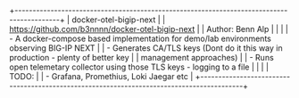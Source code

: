 +------------------------------------------------------------------------------------------+
| docker-otel-bigip-next                                                                   |
| https://github.com/b3nnnn/docker-otel-bigip-next                                         |
| Author: Benn Alp                                                                         |
|                                                                                          |
|  - A docker-compose based implementation for demo/lab environments observing BIG-IP NEXT |
|  - Generates CA/TLS keys (Dont do it this way in production - plenty of better key       |
|    management approaches)                                                                |
|  - Runs open telemetary collector using those TLS keys - logging to a file               |
|                                                                                          |
|  TODO:                                                                                   |
|  - Grafana, Promethius, Loki Jaegar etc                                                  |
+------------------------------------------------------------------------------------------+
 
